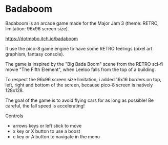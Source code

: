 # Badaboom

Badaboom is an arcade game made for the Major Jam 3 (theme: RETRO, limitation: 96x96 screen size).

https://dotmobo.itch.io/badaboom

It use the pico-8 game engine to have some RETRO feelings (pixel art graphism, fantasy console).

The game is inspired by the "Big Bada Boom" scene from the RETRO sci-fi movie "The Fifth Element", when Leeloo falls from the top of a building.

To respect the 96x96 screen size limitation, i added 16x16 borders on top, left, right and bottom of the screen, because pico-8 screen is natively 128x128.

The goal of the game is to avoid flying cars for as long as possible! Be careful, the fall speed is accelerating!

Controls
- arrows keys or left stick to move
- x key or X button to use a boost
- c key or A button to navigate in the menu
